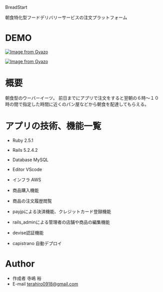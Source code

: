 BreadStart
 
朝食特化型フードデリバリーサービスの注文プラットフォーム
 
# DEMO

[![Image from Gyazo](https://i.gyazo.com/b999bf191047eaf4a853e557185dae6e.gif)](https://gyazo.com/b999bf191047eaf4a853e557185dae6e)

[![Image from Gyazo](https://i.gyazo.com/12ee168af9f82f5fa8b10140289694d7.gif)](https://gyazo.com/12ee168af9f82f5fa8b10140289694d7)

 

 
# 概要
 
朝食型のウーバーイーツ。
前日までにアプリで注文をすると翌朝の６時〜１０時の間で指定した時間に近くのパン屋などから朝食を配達してもらえる。
 

# アプリの技術、機能一覧

* Ruby 2.5.1
* Rails 5.2.4.2
* Database MySQL
* Editor VScode
* インフラ AWS

* 商品購入機能
* 商品の注文履歴閲覧
* payjpによる決済機能、クレジットカード登録機能
* rails_adminによる管理者の店舗や商品の編集機能
* devise認証機能
* capistrano 自動デプロイ
 
# Author
 
* 作成者 寺嶋 裕
* E-mail terahiro0918@gmail.com